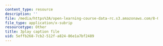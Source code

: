 ```yaml
---
content_type: resource
description: ''
file: /media/https%3A/open-learning-course-data-rc.s3.amazonaws.com/8-06-quantum-physics-iii-spring-2018/5effb2687cb2512fa82486e1a7bf2489_OZXEb8FxZQ.vtt
file_type: application/x-subrip
resourcetype: Other
title: 3play caption file
uid: 5effb268-7cb2-512f-a824-86e1a7bf2489
---
```


